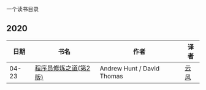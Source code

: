 一个读书目录

## 2020

|日期|书名|作者|译者|
|----------|----------|----------|----------|
|04-23|[程序员修炼之道(第2版)](https://book.douban.com/subject/35006892/)|Andrew Hunt / David Thomas|[云风](https://blog.codingnow.com/)|